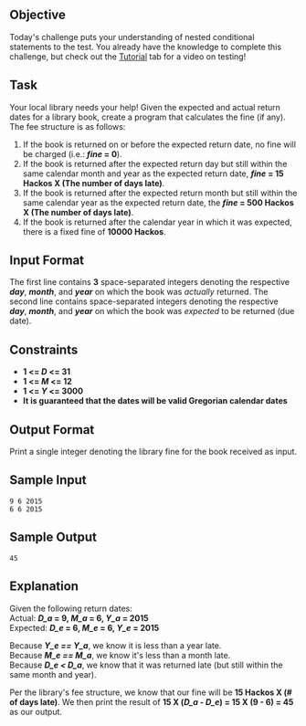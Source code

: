 ## Objective
Today's challenge puts your understanding of nested conditional statements to the test. You already have the knowledge to complete this challenge, but check out the [Tutorial](https://www.hackerrank.com/challenges/30-nested-logic/tutorial) tab for a video on testing!

## Task
Your local library needs your help! Given the expected and actual return dates for a library book, create a program that calculates the fine (if any). The fee structure is as follows:

1. If the book is returned on or before the expected return date, no fine will be charged (i.e.: **_fine_ = 0**).
2. If the book is returned after the expected return day but still within the same calendar month and year as the expected return date, **_fine_ = 15 Hackos X (The number of days late)**.
3. If the book is returned after the expected return month but still within the same calendar year as the expected return date, the **_fine_ = 500 Hackos X (The number of days late)**.
4. If the book is returned after the calendar year in which it was expected, there is a fixed fine of **10000 Hackos**.

## Input Format

The first line contains **3** space-separated integers denoting the respective **_day_**, **_month_**, and **_year_** on which the book was _actually_ returned.
The second line contains space-separated integers denoting the respective **_day_**, **_month_**, and **_year_** on which the book was _expected_ to be returned (due date).

## Constraints
- **1 <= _D_ <= 31**
- **1 <= _M_ <= 12**
- **1 <= _Y_ <= 3000**
- **It is guaranteed that the dates will be valid Gregorian calendar dates**
## Output Format

Print a single integer denoting the library fine for the book received as input.

## Sample Input
```
9 6 2015
6 6 2015
```
## Sample Output
```
45
```
## Explanation

Given the following return dates:  
Actual: **_D_a_ = 9, _M_a_ = 6, _Y_a_ = 2015**  
Expected: **_D_e_ = 6, _M_e_ = 6, _Y_e_ = 2015**

Because **_Y_e == Y_a_**, we know it is less than a year late.  
Because **_M_e == M_a_**, we know it's less than a month late.  
Because **_D_e < D_a_**, we know that it was returned late (but still within the same month and year).

Per the library's fee structure, we know that our fine will be **15 Hackos X (# of days late)**. We then print the result of **15 X (_D_a - D_e_) = 15 X (9 - 6) = 45** as our output.